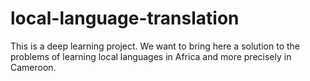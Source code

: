 # local-language-translation
This is a deep learning project. We want to bring here a solution to the problems of learning local languages ​​in Africa and more precisely in Cameroon.
